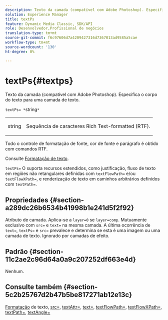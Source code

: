 ```yaml
---
description: Texto da camada (compatível com Adobe Photoshop). Especifica o corpo do texto para uma camada de texto.
solution: Experience Manager
title: textPs
feature: Dynamic Media Classic, SDK/API
role: Desenvolvedor,Profissional de negócios
translation-type: tm+mt
source-git-commit: f6c97606d7a4209427316d7367013ad9585a5cae
workflow-type: tm+mt
source-wordcount: '130'
ht-degree: 0%

---
```



# textPs{#textps}

Texto da camada (compatível com Adobe Photoshop). Especifica o corpo do texto para uma camada de texto.

`textPs= *`string`*`

<table id="simpletable_4E2D08FD4EEC4EDC9EFE9F6F2E22DB0C"> 
 <tr class="strow"> 
  <td class="stentry"> <p><span class="codeph"><span class="varname"> string</span> </span> </p> </td> 
  <td class="stentry"> <p>Sequência de caracteres Rich Text-formatted (RTF). </p></td> 
 </tr> 
</table>

Todo o controle de formatação de fonte, cor de fonte e parágrafo é obtido com comandos RTF.

Consulte [Formatação de texto](../../../../../is-api/http-ref/image-serving-api-ref/c-http-protocol-reference/c-text-formatting/c-text-formatting.md#concept-0d3136db7f6f49668274541cd4b6364c).

`textPs=` O suporta recursos estendidos, como justificação, fluxo de texto em regiões não retangulares definidas com  `textFlowPath=` e/ou  `textFlowXPath=`, e renderização de texto em caminhos arbitrários definidos com  `textPath=`.

## Propriedades {#section-a289dc26b6534b41998b1e241d5f2f92}

Atributo de camada. Aplica-se a `layer=0` se `layer=comp`. Mutuamente exclusivo com `src=` e `text=` na mesma camada. A última ocorrência de `text=`, `textPs=` e `src=` prevalece e determina se esta é uma imagem ou uma camada de texto. Ignorado por camadas de efeito.

## Padrão {#section-11c2ae2c96d64a0a9c207252df663e4d}

Nenhum.

## Consulte também {#section-5c2b25767d2b47b5be817271ab12e13c}

[Formatação](../../../../../is-api/http-ref/image-serving-api-ref/c-http-protocol-reference/c-text-formatting/c-text-formatting.md#concept-0d3136db7f6f49668274541cd4b6364c) de texto,  [src=](../../../../../is-api/http-ref/image-serving-api-ref/c-http-protocol-reference/c-command-reference/r-src.md#reference-f6506637778c4c69bf106a7924a91ab1),  [textAttr=](../../../../../is-api/http-ref/image-serving-api-ref/c-http-protocol-reference/c-command-reference/r-textattr.md#reference-ff00484fa3244286abeff34911f7ec0d),  [text=](../../../../../is-api/http-ref/image-serving-api-ref/c-http-protocol-reference/c-command-reference/r-text.md#reference-84634052e48548539a1ef63cbe41f22f),  [textFlowPath=](../../../../../is-api/http-ref/image-serving-api-ref/c-http-protocol-reference/c-command-reference/r-textflowpath.md#reference-0b8d9493d71342f0b6a64a6d221584ef),  [textFlowXPath=](../../../../../is-api/http-ref/image-serving-api-ref/c-http-protocol-reference/c-command-reference/r-textflowxpath.md#reference-c55d4e41a28f40aca6a24ca218c28542),  [textPath=](../../../../../is-api/http-ref/image-serving-api-ref/c-http-protocol-reference/c-command-reference/r-textpath.md#reference-b09cc0902dff4725bdb54d5da4076ccd),  [textAngle=](../../../../../is-api/http-ref/image-serving-api-ref/c-http-protocol-reference/c-command-reference/r-textangle.md#reference-447f624c0e764d0cb5c75846d1b44d15)
